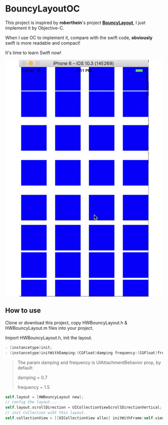 # BouncyLayoutOC

This project is inspired by **roberthein**'s project [<u>**BouncyLayout**</u>](https://github.com/roberthein/BouncyLayout), I just implement it by Objective-C.

When I use OC to implement it, compare with the swift code, **obviously** swift is more readable and compact!

It's time to learn Swift now!

![](demo.gif)

## How to use

Clone or download this project, copy HWBouncyLayout.h & HWBouncyLayout.m files into your project.

Import HWBouncyLayout.h, init the layout.

```objective-c
- (instancetype)init;
- (instancetype)initWithDamping:(CGFloat)damping frequency:(CGFloat)frequency;
```

> The param damping and frequency is UIAttachmentBehavior prop, by default:
>
> damping = 0.7
>
> frequency = 1.5

```objective-c
self.layout = [HWBouncyLayout new];
// config the layout...
self.layout.scrollDirection = UICollectionViewScrollDirectionVertical;
// init Collection wiht this layout.
self.collectionView = [[UICollectionView alloc] initWithFrame:self.view.bounds collectionViewLayout:self.layout];
```

